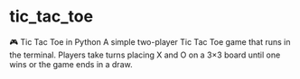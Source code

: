 # tic_tac_toe
🎮 Tic Tac Toe in Python A simple two-player Tic Tac Toe game that runs in the terminal. Players take turns placing X and O on a 3×3 board until one wins or the game ends in a draw.
